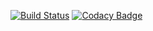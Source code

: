 [![Build Status](https://travis-ci.org/udellug/makefile-demo.svg?branch=master)](https://travis-ci.org/udellug/makefile-demo)
[![Codacy Badge](https://api.codacy.com/project/badge/Grade/6fb8eedbd6be4c65a04311d731c3f1d8)](https://www.codacy.com/app/crclark96/makefile-demo?utm_source=github.com&amp;utm_medium=referral&amp;utm_content=udellug/makefile-demo&amp;utm_campaign=Badge_Grade)

